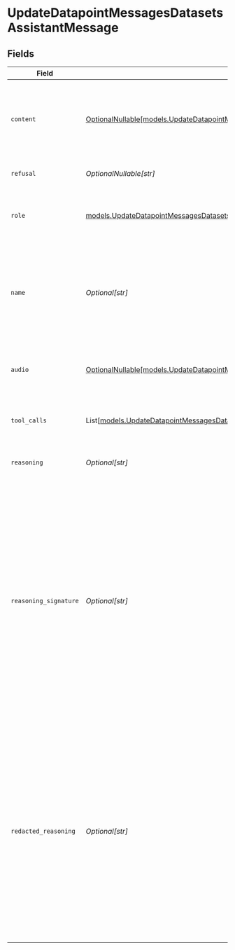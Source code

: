 # UpdateDatapointMessagesDatasetsAssistantMessage


## Fields

| Field                                                                                                                                                                                                                                                                                                                           | Type                                                                                                                                                                                                                                                                                                                            | Required                                                                                                                                                                                                                                                                                                                        | Description                                                                                                                                                                                                                                                                                                                     |
| ------------------------------------------------------------------------------------------------------------------------------------------------------------------------------------------------------------------------------------------------------------------------------------------------------------------------------- | ------------------------------------------------------------------------------------------------------------------------------------------------------------------------------------------------------------------------------------------------------------------------------------------------------------------------------- | ------------------------------------------------------------------------------------------------------------------------------------------------------------------------------------------------------------------------------------------------------------------------------------------------------------------------------- | ------------------------------------------------------------------------------------------------------------------------------------------------------------------------------------------------------------------------------------------------------------------------------------------------------------------------------- |
| `content`                                                                                                                                                                                                                                                                                                                       | [OptionalNullable[models.UpdateDatapointMessagesDatasetsResponse200Content]](../models/updatedatapointmessagesdatasetsresponse200content.md)                                                                                                                                                                                    | :heavy_minus_sign:                                                                                                                                                                                                                                                                                                              | The contents of the assistant message. Required unless `tool_calls` or `function_call` is specified.                                                                                                                                                                                                                            |
| `refusal`                                                                                                                                                                                                                                                                                                                       | *OptionalNullable[str]*                                                                                                                                                                                                                                                                                                         | :heavy_minus_sign:                                                                                                                                                                                                                                                                                                              | The refusal message by the assistant.                                                                                                                                                                                                                                                                                           |
| `role`                                                                                                                                                                                                                                                                                                                          | [models.UpdateDatapointMessagesDatasetsResponse200ApplicationJSONResponseBodyRole](../models/updatedatapointmessagesdatasetsresponse200applicationjsonresponsebodyrole.md)                                                                                                                                                      | :heavy_check_mark:                                                                                                                                                                                                                                                                                                              | The role of the messages author, in this case `assistant` or `exception`.                                                                                                                                                                                                                                                       |
| `name`                                                                                                                                                                                                                                                                                                                          | *Optional[str]*                                                                                                                                                                                                                                                                                                                 | :heavy_minus_sign:                                                                                                                                                                                                                                                                                                              | An optional name for the participant. Provides the model information to differentiate between participants of the same role.                                                                                                                                                                                                    |
| `audio`                                                                                                                                                                                                                                                                                                                         | [OptionalNullable[models.UpdateDatapointMessagesDatasetsAudio]](../models/updatedatapointmessagesdatasetsaudio.md)                                                                                                                                                                                                              | :heavy_minus_sign:                                                                                                                                                                                                                                                                                                              | Data about a previous audio response from the model.                                                                                                                                                                                                                                                                            |
| `tool_calls`                                                                                                                                                                                                                                                                                                                    | List[[models.UpdateDatapointMessagesDatasetsToolCalls](../models/updatedatapointmessagesdatasetstoolcalls.md)]                                                                                                                                                                                                                  | :heavy_minus_sign:                                                                                                                                                                                                                                                                                                              | The tool calls generated by the model, such as function calls.                                                                                                                                                                                                                                                                  |
| `reasoning`                                                                                                                                                                                                                                                                                                                     | *Optional[str]*                                                                                                                                                                                                                                                                                                                 | :heavy_minus_sign:                                                                                                                                                                                                                                                                                                              | Internal thought process of the model                                                                                                                                                                                                                                                                                           |
| `reasoning_signature`                                                                                                                                                                                                                                                                                                           | *Optional[str]*                                                                                                                                                                                                                                                                                                                 | :heavy_minus_sign:                                                                                                                                                                                                                                                                                                              | The signature holds a cryptographic token which verifies that the thinking block was generated by the model, and is verified when thinking is part of a multiturn conversation. This value should not be modified and should always be sent to the API when the reasoning is redacted. Currently only supported by `Anthropic`. |
| `redacted_reasoning`                                                                                                                                                                                                                                                                                                            | *Optional[str]*                                                                                                                                                                                                                                                                                                                 | :heavy_minus_sign:                                                                                                                                                                                                                                                                                                              | Occasionally the model's internal reasoning will be flagged by the safety systems of the provider. When this occurs, the provider will encrypt the reasoning. These redacted reasoning is decrypted when passed back to the API, allowing the model to continue its response without losing context.                            |
